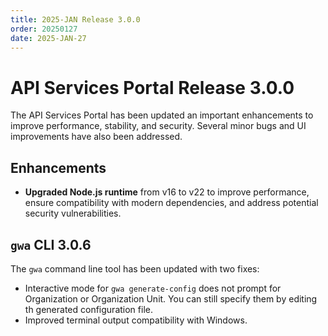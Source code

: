 ```yaml
---
title: 2025-JAN Release 3.0.0
order: 20250127
date: 2025-JAN-27
---
```


# API Services Portal Release 3.0.0

The API Services Portal has been updated an important enhancements to improve
performance, stability, and security. Several minor bugs and UI improvements
have also been addressed.

## Enhancements

* **Upgraded Node.js runtime** from v16 to v22 to improve performance, ensure
  compatibility with modern dependencies, and address potential security
  vulnerabilities.
 
## `gwa` CLI 3.0.6

The `gwa` command line tool has been updated with two fixes:

* Interactive mode for `gwa generate-config` does not prompt for Organization or
  Organization Unit. You can still specify them by editing th generated
  configuration file.
* Improved terminal output compatibility with Windows.

